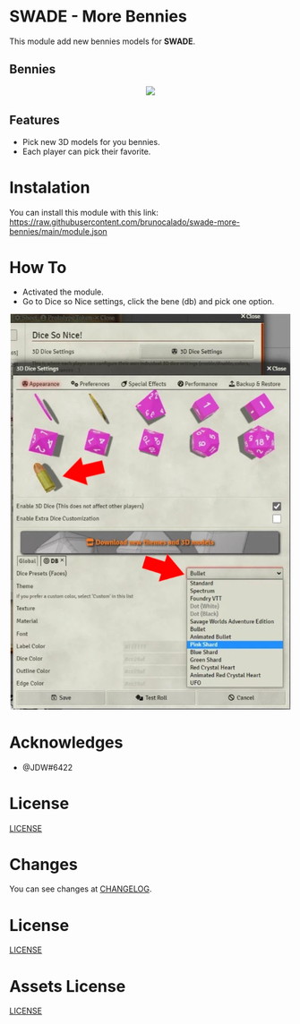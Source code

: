 # SWADE - More Bennies
This module add new bennies models for **SWADE**.

## Bennies
<p align="center">
  <img width="1000" src="docs-demo.mp4">
</p>

## Features
- Pick new 3D models for you bennies.
- Each player can pick their favorite.

# Instalation
You can install this module with this link: https://raw.githubusercontent.com/brunocalado/swade-more-bennies/main/module.json

# How To
- Activated the module. 
- Go to Dice so Nice settings, click the bene (db) and pick one option.

<p align="center">
  <img width="500" src="docs/docs-dsn-settings.webp">
</p>


# Acknowledges
- @JDW#6422 

# License
[LICENSE](https://github.com/brunocalado/swade-more-bennies/blob/main/LICENSE)

# Changes
You can see changes at [CHANGELOG](CHANGELOG.md).

# License
[LICENSE](https://github.com/brunocalado/swade-more-bennies/blob/main/LICENSE.md)

# Assets License
[LICENSE](https://github.com/brunocalado/swade-more-bennies/blob/main/LICENSE-ASSETS.md)